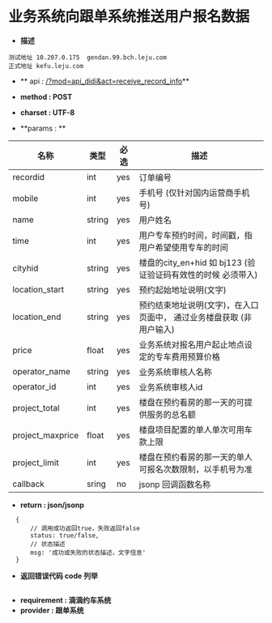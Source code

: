 
# 业务系统向跟单系统推送用户报名数据


* **描述**
```
测试地址 10.207.0.175  gendan.99.bch.leju.com
正式地址 kefu.leju.com
```

* ** api : [/?mod=api_didi&act=receive_record_info](/?mod=api_didi&act=receive_record_info)** 

* **method : POST**

* **charset : UTF-8**

* **params : **

| 名称|类型| 必选 | 描述|
| -- | -- | -- | -- |
|recordid |int|yes|订单编号
|mobile|int|yes| 手机号 (仅针对国内运营商手机号) |
|name |string|yes|用户姓名|
|time|int|yes|用户专车预约时间，时间戳，指用户希望使用专车的时间|
|cityhid|string|yes|楼盘的city_en+hid 如 bj123 (验证验证码有效性的时候 必须带入)|
|location_start|string|yes|预约起始地址说明(文字)|
|location_end|string|yes|预约结束地址说明(文字)，在入口页面中， 通过业务楼盘获取 (非用户输入)|
|price|float|yes|业务系统对报名用户起止地点设定的专车费用预算价格|
|operator_name|string|yes|业务系统审核人名称|
|operator_id|int|yes|业务系统审核人id|
|project_total|int|yes|楼盘在预约看房的那一天的可提供服务的总名额|
|project_maxprice|float|yes|楼盘项目配置的单人单次可用车款上限|
|project_limit|int|yes|楼盘在预约看房的那一天的单人可报名次数限制，以手机号为准|
| callback | sring | no | jsonp 回调函数名称 |

* **return : json/jsonp**

```
  {
      // 调⽤成功返回true，失败返回false
      status: true/false,
      // 状态描述
      msg: '成功或失败的状态描述，⽂字信息'
  }
```
* **返回错误代码 code 列举**

```

```


* **requirement : 滴滴约车系统**
* **provider : 跟单系统**
